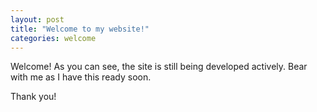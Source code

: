 ```yaml
---
layout: post
title: "Welcome to my website!"
categories: welcome
---
```


Welcome! As you can see, the site is still being developed actively. Bear with me as I have this ready soon.

Thank you!
